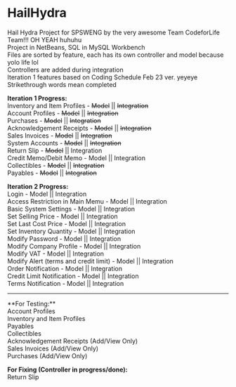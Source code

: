 # HailHydra
Hail Hydra Project for SPSWENG by the very awesome Team CodeforLife Team!!! OH YEAH huhuhu <br>
Project in NetBeans, SQL in MySQL Workbench <br>
Files are sorted by feature, each has its own controller and model because yolo life lol <br>
Controllers are added during integration <br>
Iteration 1 features based on Coding Schedule Feb 23 ver. yeyeye <br>
Strikethrough words mean completed <br>

**Iteration 1 Progress:** <br>
Inventory and Item Profiles - ~~Model~~ || ~~Integration~~ <br>
Account Profiles - ~~Model~~ || ~~Integration~~ <br>
Purchases - ~~Model~~ || ~~Integration~~ <br>
Acknowledgement Receipts - ~~Model~~ || ~~Integration~~ <br>
Sales Invoices - ~~Model~~ || ~~Integration~~ <br>
System Accounts - ~~Model~~ || ~~Integration~~ <br>
Return Slip - ~~Model~~ || Integration <br>
Credit Memo/Debit Memo - Model || Integration <br>
Collectibles - ~~Model~~ || ~~Integration~~ <br>
Payables - ~~Model~~ || ~~Integration~~ <br>

**Iteration 2 Progress:** <br>
Login - Model || Integration <br>
Access Restriction in Main Memu - Model || Integration <br>
Basic System Settings - Model || Integration <br>
Set Selling Price - Model || Integration <br>
Set Last Cost Price - Model || Integration <br>
Set Inventory Quantity - Model || Integration <br>
Modify Password - Model || Integration <br>
Modify Company Profile - Model || Integration <br>
Modify VAT - Model || Integration <br>
Modify Alert (terms and credit limit) - Model || Integration <br>
Order Notification - Model || Integration <br>
Credit Limit Notification - Model || Integration <br>
Terms Notification - Model || Integration <br>

<hr>
**For Testing:** <br>
Account Profiles <br>
Inventory and Item Profiles <br>
Payables <br>
Collectibles <br>
Acknowledgement Receipts (Add/View Only) <br>
Sales Invoices (Add/View Only) <br>
Purchases (Add/View Only)<br>

**For Fixing (Controller in progress/done):** <br>
Return Slip <br>
